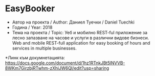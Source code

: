 # EasyBooker

* Автор на проекта / Author: Даниел Туечки / Daniel Tuechki
* Година / Year: 2018
* Тема на проекта / Topic: 
Уеб и мобилно REST-ful приложение за лесно запазване на часове и услуги в различни видове бизнеси.<br>
Web and mobile REST-full application for easy booking of hours and services in multiple businesses.

*Линк  към докумнетацията:
  https://docs.google.com/document/d/1hz1RTnkJBt5lNVVB-8WKm7GirzbjRTwhm-zXhiJW6QI/edit?usp=sharing
